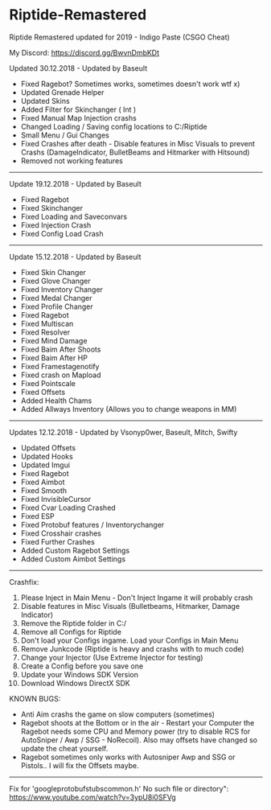 # Riptide-Remastered
Riptide Remastered updated for 2019 - Indigo Paste (CSGO Cheat)

My Discord: https://discord.gg/BwvnDmbKDt

Updated 30.12.2018 - Updated by Baseult

- Fixed Ragebot? Sometimes works, sometimes doesn't work wtf x)
- Updated Grenade Helper
- Updated Skins
- Added Filter for Skinchanger ( Int )
- Fixed Manual Map Injection crashs
- Changed Loading / Saving config locations to C:/Riptide
- Small Menu / Gui Changes
- Fixed Crashes after death - Disable features in Misc Visuals to prevent Crashs (DamageIndicator, BulletBeams and Hitmarker with Hitsound)
- Removed not working features
________________________________________________________________

Update 19.12.2018 - Updated by Baseult

- Fixed Ragebot
- Fixed Skinchanger
- Fixed Loading and Saveconvars
- Fixed Injection Crash
- Fixed Config Load Crash
_________________________________________________________________

Update 15.12.2018 - Updated by Baseult

- Fixed Skin Changer
- Fixed Glove Changer
- Fixed Inventory Changer
- Fixed Medal Changer
- Fixed Profile Changer
- Fixed Ragebot
- Fixed Multiscan
- Fixed Resolver
- Fixed Mind Damage
- Fixed Baim After Shoots
- Fixed Baim After HP
- Fixed Framestagenotify
- Fixed crash on Mapload
- Fixed Pointscale 
- Fixed Offsets
- Added Health Chams
- Added Allways Inventory (Allows you to change weapons in MM)
_________________________________________________________________

Updates 12.12.2018 - Updated by Vsonyp0wer, Baseult, Mitch, Swifty

- Updated Offsets
- Updated Hooks
- Updated Imgui
- Fixed Ragebot
- Fixed Aimbot
- Fixed Smooth
- Fixed InvisibleCursor
- Fixed Cvar Loading Crashed
- Fixed ESP
- Fixed Protobuf features / Inventorychanger
- Fixed Crosshair crashes
- Fixed Further Crashes
- Added Custom Ragebot Settings
- Added Custom Aimbot Settings

---------------------------------------------------------------------------------------------------------------------------------------

Crashfix:

1. Please Inject in Main Menu - Don't Inject Ingame it will probably crash
2. Disable features in Misc Visuals (Bulletbeams, Hitmarker, Damage Indicator)
3. Remove the Riptide folder in C:/
4. Remove all Configs for Riptide
5. Don't load your Configs ingame. Load your Configs in Main Menu
6. Remove Junkcode (Riptide is heavy and crashs with to much code)
7. Change your Injector (Use Extreme Injector for testing)
8. Create a Config before you save one
9. Update your Windows SDK Version
10. Download Windows DirectX SDK

KNOWN BUGS:
- Anti Aim crashs the game on slow computers (sometimes)
- Ragebot shoots at the Bottom or in the air - Restart your Computer the Ragebot needs some CPU and Memory power (try to disable RCS for AutoSniper / Awp / SSG - NoRecoil). Also may offsets have changed so update the cheat yourself.
- Ragebot sometimes only works with Autosniper Awp and SSG or Pistols.. I will fix the Offsets maybe.

--------------------------------------------------------------------------------------------------------------------------------------

Fix for 'googleprotobufstubscommon.h' No such file or directory": https://www.youtube.com/watch?v=3ypU8i0SFVg
